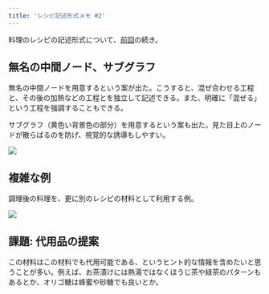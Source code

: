 ```yaml
---
title: 'レシピ記述形式メモ #2'
---
```

料理のレシピの記述形式について、[前回](https://r7kamura.com/articles/2022-05-13-mermaid-recipe-memo)の続き。

無名の中間ノード、サブグラフ
--------------

無名の中間ノードを用意するという案が出た。こうすると、混ぜ合わせる工程と、その後の加熱などの工程とを独立して記述できる。また、明確に「混ぜる」という工程を強調することもできる。

サブグラフ（黄色い背景色の部分）を用意するという案も出た。見た目上のノードが散らばるのを防げ、視覚的な誘導もしやすい。

![](https://lh4.googleusercontent.com/4RF9R8dq0omd0HKXrT6Xrr0KqtnVqcuXaEd9Z4H81aEKjJP5h48EcURYoDerCPIAbm69KcTbj81G1vU-ILHbLHZPvWptRWmMGDJ_VkphfuLjO9i2lOMU5SSHe6C0xIAdjO15t-ap4as0geFQFA)

複雑な例
----

調理後の料理を、更に別のレシピの材料として利用する例。

![](https://lh6.googleusercontent.com/hv2yJ5ogKkWwUdxHXgYiaN4pqpaDasLpymXRuMuMOTOX-ACjqspQ_vJ0eupBT4WdWJy-cbzEY6KrwWEjC7E-U-pmRYVPOnKtMt7akMC4M7nNiEF6utQdVvPHDZvxDkAV5eZYl6WjhnQLz_yfTw)

課題: 代用品の提案
----------

この材料はこの材料でも代用可能である、というヒント的な情報を含めたいと思うことが多い。例えば、お茶漬けには熱湯ではなくほうじ茶や緑茶のパターンもあるとか、オリゴ糖は蜂蜜や砂糖でも良いとか。
